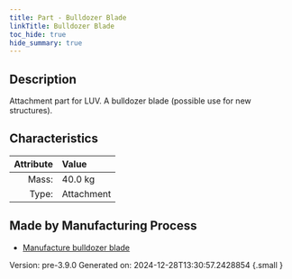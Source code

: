 ```yaml
---
title: Part - Bulldozer Blade
linkTitle: Bulldozer Blade
toc_hide: true
hide_summary: true
---
```


## Description
Attachment part for LUV. A bulldozer blade (possible use for new structures).

## Characteristics

| Attribute      | Value |
|--------:|:------|
|Mass:|40.0 kg|
|Type:|Attachment|

## Made by Manufacturing Process

- [Manufacture bulldozer blade](/docs/definitions/process/manufacture-bulldozer-blade)



Version: pre-3.9.0 Generated on: 2024-12-28T13:30:57.2428854
{.small }

